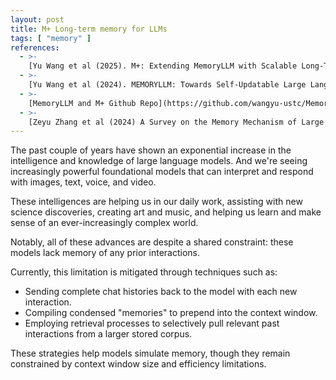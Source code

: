 ```yaml
---
layout: post
title: M+ Long-term memory for LLMs
tags: [ "memory" ]
references:
  - >-
    [Yu Wang et al (2025). M+: Extending MemoryLLM with Scalable Long-Term Memory](https://arxiv.org/abs/2502.00592)
  - >-
    [Yu Wang et al (2024). MEMORYLLM: Towards Self-Updatable Large Language Models](https://arxiv.org/abs/2402.04624)
  - >-
    [MemoryLLM and M+ Github Repo](https://github.com/wangyu-ustc/MemoryLLM)
  - >-
    [Zeyu Zhang et al (2024) A Survey on the Memory Mechanism of Large Language Model based Agents](https://arxiv.org/abs/2404.13501)
---
```


The past couple of years have shown an exponential increase in the intelligence and knowledge of large language models.
And we're seeing increasingly powerful foundational models that can interpret and respond
with images, text, voice, and video.

These intelligences are helping us in our daily work, assisting with new science discoveries, creating art and music,
and helping us learn and make sense of an ever-increasingly complex world.

Notably, all of these advances are despite a shared constraint: these models lack memory of any prior interactions.

Currently, this limitation is  mitigated through techniques such as:
- Sending complete chat histories back to the model with each new interaction.
- Compiling condensed "memories" to prepend into the context window.
- Employing retrieval processes to selectively pull relevant past interactions from a larger stored corpus.

These strategies help models simulate memory, though they remain constrained by context window size and efficiency limitations.